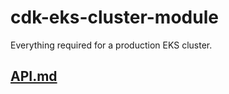 # cdk-eks-cluster-module


Everything required for a production EKS cluster.

## [API.md](./API.md)
